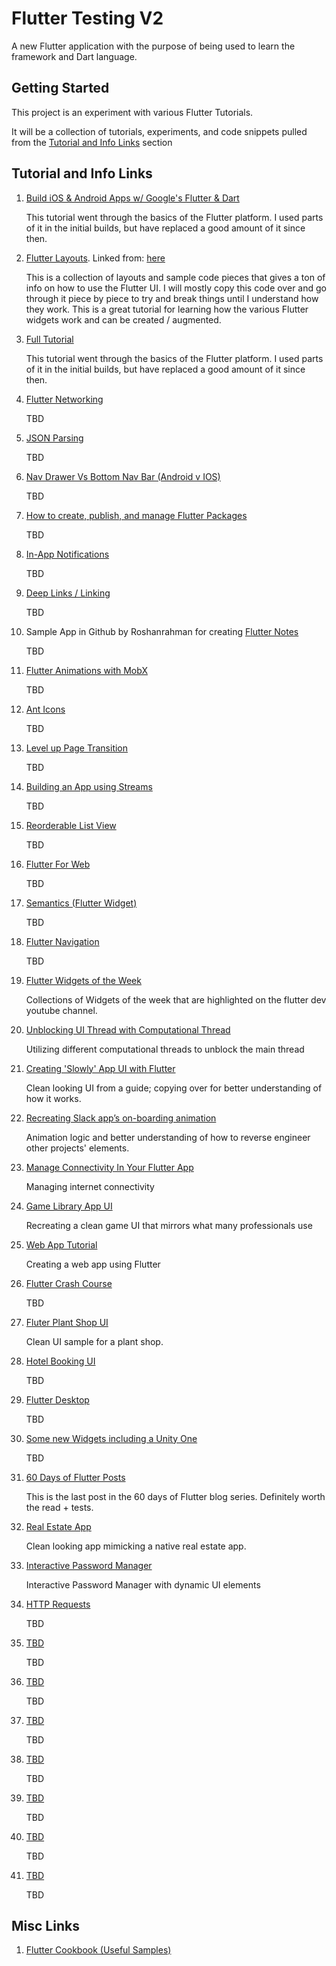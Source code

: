 # Flutter Testing V2

A new Flutter application with the purpose of being used to learn the framework and Dart language.

## Getting Started

This project is an experiment with various Flutter Tutorials.

It will be a collection of tutorials, experiments, and code snippets pulled from the [Tutorial and Info Links](#tutorial-and-info-links) section 

## Tutorial and Info Links

01) [Build iOS & Android Apps w/ Google's Flutter & Dart](https://www.youtube.com/watch?v=6ZCz6Ylqk3A)

	This tutorial went through the basics of the Flutter platform. I used parts of it in the initial builds, but have replaced a good amount of it since then.
	
02) [Flutter Layouts](https://github.com/bizz84/layout-demo-flutter). Linked from: [here](https://www.youtube.com/watch?v=-zJ6CnOVndE&t=7s)

	This is a collection of layouts and sample code pieces that gives a ton of info on how to use the Flutter UI. 
	I will mostly copy this code over and go through it piece by piece to try and break things until I understand how they work.
	This is a great tutorial for learning how the various Flutter widgets work and can be created / augmented.

03) [Full Tutorial](https://www.youtube.com/watch?v=GLSG_Wh_YWc) 

	This tutorial went through the basics of the Flutter platform. I used parts of it in the initial builds, but have replaced a good amount of it since then.

04) [Flutter Networking](https://medium.com/flutter-community/working-with-apis-in-flutter-8745968103e9)

	TBD

05) [JSON Parsing](https://medium.com/flutter-community/parsing-complex-json-in-flutter-747c46655f51) 

	TBD

05) [Nav Drawer Vs Bottom Nav Bar (Android v IOS)](https://medium.com/@mehmetf_71205/platform-specific-ui-with-flutter-7a4da3cc6ed)

	TBD

06) [How to create, publish, and manage Flutter Packages](https://medium.com/flutter-community/how-to-create-publish-and-manage-flutter-packages-b4f2cd2c6b90)

	TBD

07) [In-App Notifications](https://medium.com/flutter-community/in-app-notifications-in-flutter-9c1e92ea10b3)

	TBD

08) [Deep Links / Linking](https://medium.com/@denisov.shureg/deep-links-and-flutter-applications-how-to-handle-them-properly-8c9865af9283)

	TBD

09) Sample App in Github by Roshanrahman for creating [Flutter Notes](https://github.com/roshanrahman/flutter-notes-app)

	TBD

10) [Flutter Animations with MobX](https://crossingthestreams.io/combining-flutters-animatedlist-with-mobx/)

	TBD

11) [Ant Icons](https://pub.dev/packages/ant_icons) 

	TBD
	
12) [Level up Page Transition](https://medium.com/@lvlzeros/level-up-flutter-page-transition-choreographing-animations-across-screens-efb5ea105fca) 

	TBD
	
13) [Building an App using Streams](https://medium.com/flutter-community/building-a-reactive-and-persistent-flutter-app-using-streams-4d6b947c5cb5) 

	TBD
	
14) [Reorderable List View](https://youtu.be/3fB1mxOsqJE) 

	TBD
	
15) [Flutter For Web](https://itnext.io/getting-started-with-flutter-forweb-c0647ed51b88) 

	TBD
		
16) [Semantics (Flutter Widget)](https://youtu.be/NvtMt_DtFrQ) 

	TBD
		
17) [Flutter Navigation](https://www.raywenderlich.com/4562634-flutter-navigation-getting-started) 

	TBD
		
18) [Flutter Widgets of the Week](https://www.youtube.com/watch?v=9hltevOHQBw&list=PLjxrf2q8roU23XGwz3Km7sQZFTdB996iG&index=6) 

	Collections of Widgets of the week that are highlighted on the flutter dev youtube channel.
		
19) [Unblocking UI Thread with Computational Thread](https://www.gladimdim.org/flutter-unblocking-ui-thread-with-isolates-compute-function-ck03qrwnj000peks1zvhvko1x) 

	Utilizing different computational threads to unblock the main thread
		
20) [Creating 'Slowly' App UI with Flutter ](https://blog.usejournal.com/creating-slowly-app-ui-with-flutter-part-1-c3faeb36ec51?gi=ca1feecb2ef9) 

	Clean looking UI from a guide; copying over for better understanding of how it works.
		
21) [Recreating Slack app’s on-boarding animation](https://medium.com/flutter-community/recreating-slack-apps-on-boarding-animation-with-flutter-ec226ea19403) 

	Animation logic and better understanding of how to reverse engineer other projects' elements. 
		
22) [Manage Connectivity In Your Flutter App](https://medium.com/flutter-community/manage-connectivity-in-your-flutter-app-325bcb04ea7e) 

	Managing internet connectivity
	
		
23) [Game Library App UI](https://cybdom.tech/flutter-tutorial-game-library-app-ui/) 

	Recreating a clean game UI that mirrors what many professionals use
	
		
24) [Web App Tutorial](https://medium.com/flutter-community/how-i-created-my-first-flutter-web-app-b6366ff43ba3) 

	Creating a web app using Flutter
	
		
25) [Flutter Crash Course](https://fluttercrashcourse.com/courses/basics) 

	TBD
	
		
26) [Fluter Plant Shop UI](https://cybdom.tech/flutter-tutorial-plant-shop-ui/) 

	Clean UI sample for a plant shop. 
	
		
27) [Hotel Booking UI](https://codecanyon.net/item/flutter-android-and-ios-hotel-booking-ui-template/24641973) 

	TBD
	
		
28) [Flutter Desktop](https://medium.com/flutter-community/flutter-for-desktop-create-and-run-a-desktop-application-ebeb1604f1e0) 

	TBD
		
		
29) [Some new Widgets including a Unity One](https://medium.com/flutterforce/flutterforce-week-49-56eac99e01ee) 

	TBD
		
		
30) [60 Days of Flutter Posts](https://medium.com/@adityadroid/60-days-of-flutter-building-a-messenger-day-60-wrapping-it-up-ae645037610b) 

	This is the last post in the 60 days of Flutter blog series. Definitely worth the read + tests.	
		
31) [Real Estate App](https://cybdom.tech/flutter-tutorial-real-estate-app/) 

	Clean looking app mimicking a native real estate app. 	
		
32) [Interactive Password Manager](https://cybdom.tech/flutter-tutorial-real-estate-app/) 

	Interactive Password Manager with dynamic UI elements	
		
33) [HTTP Requests](https://alligator.io/flutter/flutter-http/) 

	TBD	
		
34) [TBD](TBD) 

	TBD	
		
35) [TBD](TBD) 

	TBD	
		
36) [TBD](TBD) 

	TBD	
		
37) [TBD](TBD) 

	TBD	
		
38) [TBD](TBD) 

	TBD	
		
39) [TBD](TBD) 

	TBD	
		
40) [TBD](TBD) 

	TBD
	




## Misc Links

1) [Flutter Cookbook (Useful Samples)](https://flutter.dev/docs/cookbook)


